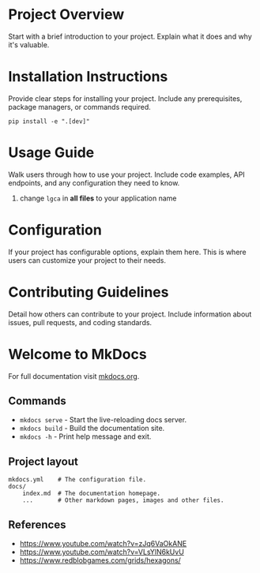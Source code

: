 # Project Overview
Start with a brief introduction to your project. Explain what it does and why it's valuable.

# Installation Instructions
Provide clear steps for installing your project. Include any prerequisites, package managers, or commands required.

```shell
pip install -e ".[dev]"
```

# Usage Guide
Walk users through how to use your project. Include code examples, API endpoints, and any configuration they need to know.

1. change `lgca` in **all files** to your application name

# Configuration
If your project has configurable options, explain them here. This is where users can customize your project to their needs.

# Contributing Guidelines
Detail how others can contribute to your project. Include information about issues, pull requests, and coding standards.

# Welcome to MkDocs

For full documentation visit [mkdocs.org](https://www.mkdocs.org).

## Commands

* `mkdocs serve` - Start the live-reloading docs server.
* `mkdocs build` - Build the documentation site.
* `mkdocs -h` - Print help message and exit.

## Project layout

    mkdocs.yml    # The configuration file.
    docs/
        index.md  # The documentation homepage.
        ...       # Other markdown pages, images and other files.


## References

* https://www.youtube.com/watch?v=zJq6VaOkANE
* https://www.youtube.com/watch?v=VLsYlN6kUvU
* https://www.redblobgames.com/grids/hexagons/
